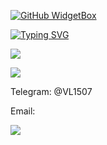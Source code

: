 <!---
- 👋 Hi, I’m @VL1507
- 👀 I’m interested in ...
- 🌱 I’m currently learning ...
- 💞️ I’m looking to collaborate on ...
- 📫 How to reach me ...
--->
<!---
VL1507/VL1507 is a ✨ special ✨ repository because its `README.md` (this file) appears on your GitHub profile.
You can click the Preview link to take a look at your changes.
--->
[![GitHub WidgetBox](https://github-widgetbox.vercel.app/api/profile?username=VL1507&data=followers,repositories,stars,commits&theme=viridescent)](https://github.com/Jurredr/github-widgetbox)

[![Typing SVG](https://readme-typing-svg.herokuapp.com?font=Fira+Code&pause=1000&width=435&lines=Python%2C+FastAPI+and+telegram+bots)](https://git.io/typing-svg)

![](https://github-profile-summary-cards.vercel.app/api/cards/profile-details?username=VL1507&theme=solarized_dark)

![](https://github-profile-summary-cards.vercel.app/api/cards/stats?username=VL1507&theme=solarized_dark)

Telegram: @VL1507

Email:

![](https://komarev.com/ghpvc/?username=VL1507)


